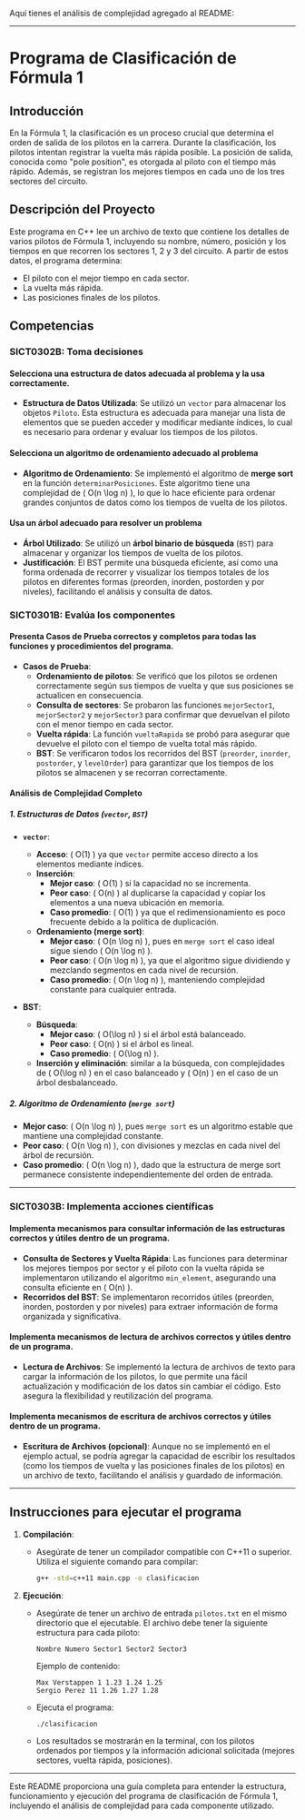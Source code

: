 Aquí tienes el análisis de complejidad agregado al README:

---

# Programa de Clasificación de Fórmula 1

## Introducción

En la Fórmula 1, la clasificación es un proceso crucial que determina el orden de salida de los pilotos en la carrera. Durante la clasificación, los pilotos intentan registrar la vuelta más rápida posible. La posición de salida, conocida como "pole position", es otorgada al piloto con el tiempo más rápido. Además, se registran los mejores tiempos en cada uno de los tres sectores del circuito.

## Descripción del Proyecto

Este programa en C++ lee un archivo de texto que contiene los detalles de varios pilotos de Fórmula 1, incluyendo su nombre, número, posición y los tiempos en que recorren los sectores 1, 2 y 3 del circuito. A partir de estos datos, el programa determina:
- El piloto con el mejor tiempo en cada sector.
- La vuelta más rápida.
- Las posiciones finales de los pilotos.

## Competencias 

### SICT0302B: Toma decisiones

#### Selecciona una estructura de datos adecuada al problema y la usa correctamente.
- **Estructura de Datos Utilizada**: Se utilizó un `vector` para almacenar los objetos `Piloto`. Esta estructura es adecuada para manejar una lista de elementos que se pueden acceder y modificar mediante índices, lo cual es necesario para ordenar y evaluar los tiempos de los pilotos.
  
#### Selecciona un algoritmo de ordenamiento adecuado al problema
- **Algoritmo de Ordenamiento**: Se implementó el algoritmo de **merge sort** en la función `determinarPosiciones`. Este algoritmo tiene una complejidad de \( O(n \log n) \), lo que lo hace eficiente para ordenar grandes conjuntos de datos como los tiempos de vuelta de los pilotos.

#### Usa un árbol adecuado para resolver un problema
- **Árbol Utilizado**: Se utilizó un **árbol binario de búsqueda** (`BST`) para almacenar y organizar los tiempos de vuelta de los pilotos.
- **Justificación**: El BST permite una búsqueda eficiente, así como una forma ordenada de recorrer y visualizar los tiempos totales de los pilotos en diferentes formas (preorden, inorden, postorden y por niveles), facilitando el análisis y consulta de datos.

### SICT0301B: Evalúa los componentes

#### Presenta Casos de Prueba correctos y completos para todas las funciones y procedimientos del programa.
- **Casos de Prueba**:
  - **Ordenamiento de pilotos**: Se verificó que los pilotos se ordenen correctamente según sus tiempos de vuelta y que sus posiciones se actualicen en consecuencia.
  - **Consulta de sectores**: Se probaron las funciones `mejorSector1`, `mejorSector2` y `mejorSector3` para confirmar que devuelvan el piloto con el menor tiempo en cada sector.
  - **Vuelta rápida**: La función `vueltaRapida` se probó para asegurar que devuelve el piloto con el tiempo de vuelta total más rápido.
  - **BST**: Se verificaron todos los recorridos del BST (`preorder`, `inorder`, `postorder`, y `levelOrder`) para garantizar que los tiempos de los pilotos se almacenen y se recorran correctamente.

#### Análisis de Complejidad Completo

##### 1. **Estructuras de Datos** (`vector`, `BST`)
   
   - **`vector`**:
     - **Acceso**: \( O(1) \) ya que `vector` permite acceso directo a los elementos mediante índices.
     - **Inserción**:
       - **Mejor caso**: \( O(1) \) si la capacidad no se incrementa.
       - **Peor caso**: \( O(n) \) al duplicarse la capacidad y copiar los elementos a una nueva ubicación en memoria.
       - **Caso promedio**: \( O(1) \) ya que el redimensionamiento es poco frecuente debido a la política de duplicación.
     - **Ordenamiento (merge sort)**:
       - **Mejor caso**: \( O(n \log n) \), pues en `merge sort` el caso ideal sigue siendo \( O(n \log n) \).
       - **Peor caso**: \( O(n \log n) \), ya que el algoritmo sigue dividiendo y mezclando segmentos en cada nivel de recursión.
       - **Caso promedio**: \( O(n \log n) \), manteniendo complejidad constante para cualquier entrada.

   - **BST**:
     - **Búsqueda**:
       - **Mejor caso**: \( O(\log n) \) si el árbol está balanceado.
       - **Peor caso**: \( O(n) \) si el árbol es lineal.
       - **Caso promedio**: \( O(\log n) \).
     - **Inserción y eliminación**: similar a la búsqueda, con complejidades de \( O(\log n) \) en el caso balanceado y \( O(n) \) en el caso de un árbol desbalanceado.

##### 2. **Algoritmo de Ordenamiento** (`merge sort`)

   - **Mejor caso**: \( O(n \log n) \), pues `merge sort` es un algoritmo estable que mantiene una complejidad constante.
   - **Peor caso**: \( O(n \log n) \), con divisiones y mezclas en cada nivel del árbol de recursión.
   - **Caso promedio**: \( O(n \log n) \), dado que la estructura de merge sort permanece consistente independientemente del orden de entrada.

---

### SICT0303B: Implementa acciones científicas

#### Implementa mecanismos para consultar información de las estructuras correctos y útiles dentro de un programa.
- **Consulta de Sectores y Vuelta Rápida**: Las funciones para determinar los mejores tiempos por sector y el piloto con la vuelta rápida se implementaron utilizando el algoritmo `min_element`, asegurando una consulta eficiente en \( O(n) \).
- **Recorridos del BST**: Se implementaron recorridos útiles (preorden, inorden, postorden y por niveles) para extraer información de forma organizada y significativa.

#### Implementa mecanismos de lectura de archivos correctos y útiles dentro de un programa.
- **Lectura de Archivos**: Se implementó la lectura de archivos de texto para cargar la información de los pilotos, lo que permite una fácil actualización y modificación de los datos sin cambiar el código. Esto asegura la flexibilidad y reutilización del programa.

#### Implementa mecanismos de escritura de archivos correctos y útiles dentro de un programa.
- **Escritura de Archivos (opcional)**: Aunque no se implementó en el ejemplo actual, se podría agregar la capacidad de escribir los resultados (como los tiempos de vuelta y las posiciones finales de los pilotos) en un archivo de texto, facilitando el análisis y guardado de información. 

---

## Instrucciones para ejecutar el programa

1. **Compilación**:
   - Asegúrate de tener un compilador compatible con C++11 o superior. Utiliza el siguiente comando para compilar:
     ```bash
     g++ -std=c++11 main.cpp -o clasificacion
     ```

2. **Ejecución**:
   - Asegúrate de tener un archivo de entrada `pilotos.txt` en el mismo directorio que el ejecutable. El archivo debe tener la siguiente estructura para cada piloto:
     ```text
     Nombre Numero Sector1 Sector2 Sector3
     ```
     Ejemplo de contenido:
     ```
     Max Verstappen 1 1.23 1.24 1.25
     Sergio Perez 11 1.26 1.27 1.28
     ```

   - Ejecuta el programa:
     ```bash
     ./clasificacion
     ```

   - Los resultados se mostrarán en la terminal, con los pilotos ordenados por tiempos y la información adicional solicitada (mejores sectores, vuelta rápida, posiciones). 

--- 

Este README proporciona una guía completa para entender la estructura, funcionamiento y ejecución del programa de clasificación de Fórmula 1, incluyendo el análisis de complejidad para cada componente utilizado.

